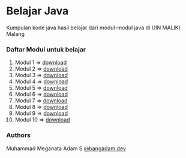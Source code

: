 # Belajar Java
Kumpulan kode java hasil belajar dari modul-modul java di UIN MALIKI Malang

### Daftar Modul untuk belajar 
1. Modul 1 => [download](https://www.dropbox.com/s/5lazdzs1tqufv2i/MODUL%201.pdf?dl=0) 
2. Modul 2 => [download](https://www.dropbox.com/s/ax367kjvat2tm31/MODUL%202.pdf?dl=0) 
3. Modul 3 => [download](https://www.dropbox.com/s/76kkhlc5b0bfugt/MODUL%203-1%20%281%29.pdf?dl=0) 
4. Modul 4 => [download](https://www.dropbox.com/s/ex9hvitdu7lv9xq/MODUL%204.pdf?dl=0)
5. Modul 5 => [download](https://www.dropbox.com/s/itgneyh51vazhn3/MODUL%205.pdf?dl=0)
6. Modul 6 => [download](https://www.dropbox.com/s/hzcjc5jbk58bvhq/MODUL%206.pdf?dl=0)
7. Modul 7 => [download](https://www.dropbox.com/s/uufjqxxrv0hd8vu/MODUL%207.pdf?dl=0)
8. Modul 8 => [download](https://www.dropbox.com/s/65454xjfol2a63s/MODUL%208.pdf?dl=0)
9. Modul 9 => [download](https://www.dropbox.com/s/tkmjtciq7mpbgw4/MODUL%209.pdf?dl=0)
10. Modul 10 => [download](https://www.dropbox.com/s/fic42y5nmy2k8xq/MODUL%2010.pdf?dl=0)

### Authors
Muhammad Meganata Adam S [@bangadam.dev](https://instagram.com/bangadam.dev)
